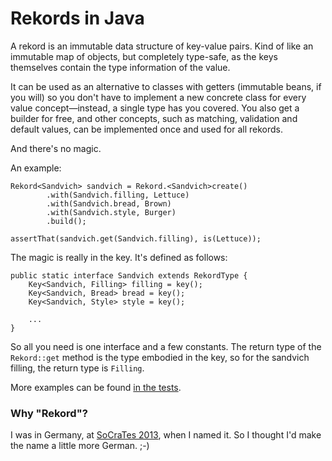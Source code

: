 # Rekords in Java

A rekord is an immutable data structure of key-value pairs. Kind of like an immutable map of objects, but completely type-safe, as the keys themselves contain the type information of the value.

It can be used as an alternative to classes with getters (immutable beans, if you will) so you don't have to implement a new concrete class for every value concept—instead, a single type has you covered. You also get a builder for free, and other concepts, such as matching, validation and default values, can be implemented once and used for all rekords.

And there's no magic.

An example:

    Rekord<Sandvich> sandvich = Rekord.<Sandvich>create()
            .with(Sandvich.filling, Lettuce)
            .with(Sandvich.bread, Brown)
            .with(Sandvich.style, Burger)
            .build();

    assertThat(sandvich.get(Sandvich.filling), is(Lettuce));

The magic is really in the key. It's defined as follows:

    public static interface Sandvich extends RekordType {
        Key<Sandvich, Filling> filling = key();
        Key<Sandvich, Bread> bread = key();
        Key<Sandvich, Style> style = key();

        ...
    }

So all you need is one interface and a few constants. The return type of the `Rekord::get` method is the type embodied in the key, so for the sandvich filling, the return type is `Filling`.

More examples can be found [in the tests][RekordTest.java].

[RekordTest.java]: https://github.com/SamirTalwar/Rekord/blob/master/src/test/java/com/noodlesandwich/rekord/RekordTest.java

### Why "Rekord"?

I was in Germany, at [SoCraTes 2013][SoCraTes Conference], when I named it. So I thought I'd make the name a little more German. ;-)

[SoCraTes Conference]: http://www.socrates-conference.de/
